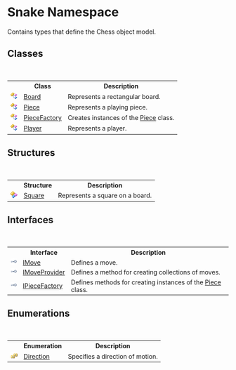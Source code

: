 # Snake Namespace
 

Contains types that define the Chess object model.


## Classes
&nbsp;<table><tr><th></th><th>Class</th><th>Description</th></tr><tr><td>![Public class](media/pubclass.gif "Public class")</td><td><a href="T_Snake_Board">Board</a></td><td>
Represents a rectangular board.</td></tr><tr><td>![Public class](media/pubclass.gif "Public class")</td><td><a href="T_Snake_Piece">Piece</a></td><td>
Represents a playing piece.</td></tr><tr><td>![Public class](media/pubclass.gif "Public class")</td><td><a href="T_Snake_PieceFactory">PieceFactory</a></td><td>
Creates instances of the <a href="T_Snake_Piece">Piece</a> class.</td></tr><tr><td>![Public class](media/pubclass.gif "Public class")</td><td><a href="T_Snake_Player">Player</a></td><td>
Represents a player.</td></tr></table>

## Structures
&nbsp;<table><tr><th></th><th>Structure</th><th>Description</th></tr><tr><td>![Public structure](media/pubstructure.gif "Public structure")</td><td><a href="T_Snake_Square">Square</a></td><td>
Represents a square on a board.</td></tr></table>

## Interfaces
&nbsp;<table><tr><th></th><th>Interface</th><th>Description</th></tr><tr><td>![Public interface](media/pubinterface.gif "Public interface")</td><td><a href="T_Snake_IMove">IMove</a></td><td>
Defines a move.</td></tr><tr><td>![Public interface](media/pubinterface.gif "Public interface")</td><td><a href="T_Snake_IMoveProvider">IMoveProvider</a></td><td>
Defines a method for creating collections of moves.</td></tr><tr><td>![Public interface](media/pubinterface.gif "Public interface")</td><td><a href="T_Snake_IPieceFactory">IPieceFactory</a></td><td>
Defines methods for creating instances of the <a href="T_Snake_Piece">Piece</a> class.</td></tr></table>

## Enumerations
&nbsp;<table><tr><th></th><th>Enumeration</th><th>Description</th></tr><tr><td>![Public enumeration](media/pubenumeration.gif "Public enumeration")</td><td><a href="T_Snake_Direction">Direction</a></td><td>
Specifies a direction of motion.</td></tr></table>&nbsp;
